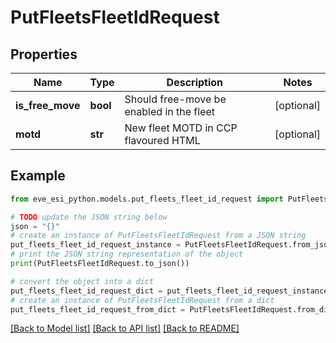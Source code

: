 # PutFleetsFleetIdRequest


## Properties

Name | Type | Description | Notes
------------ | ------------- | ------------- | -------------
**is_free_move** | **bool** | Should free-move be enabled in the fleet | [optional] 
**motd** | **str** | New fleet MOTD in CCP flavoured HTML | [optional] 

## Example

```python
from eve_esi_python.models.put_fleets_fleet_id_request import PutFleetsFleetIdRequest

# TODO update the JSON string below
json = "{}"
# create an instance of PutFleetsFleetIdRequest from a JSON string
put_fleets_fleet_id_request_instance = PutFleetsFleetIdRequest.from_json(json)
# print the JSON string representation of the object
print(PutFleetsFleetIdRequest.to_json())

# convert the object into a dict
put_fleets_fleet_id_request_dict = put_fleets_fleet_id_request_instance.to_dict()
# create an instance of PutFleetsFleetIdRequest from a dict
put_fleets_fleet_id_request_from_dict = PutFleetsFleetIdRequest.from_dict(put_fleets_fleet_id_request_dict)
```
[[Back to Model list]](../README.md#documentation-for-models) [[Back to API list]](../README.md#documentation-for-api-endpoints) [[Back to README]](../README.md)



